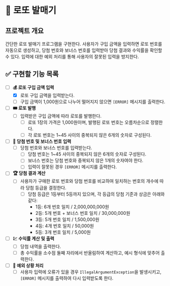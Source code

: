 # 🎰 로또 발매기

## 프로젝트 개요
간단한 로또 발매기 프로그램을 구현한다. 사용자가 구입 금액을 입력하면 로또 번호를 자동으로 생성하고, 당첨 번호와 보너스 번호를 입력받아 당첨 결과와 수익률을 확인할 수 있다. 입력에 대한 예외 처리를 통해 사용자의 잘못된 입력을 방지한다.

## ✅ 구현할 기능 목록
- [ ] **💰 로또 구입 금액 입력**
  - [x] 로또 구입 금액을 입력받는다.
  - [ ] 구입 금액이 1,000원으로 나누어 떨어지지 않으면 `[ERROR]` 메시지를 출력한다.

- [ ] **🎟️ 로또 발행**
  - [ ] 입력받은 구입 금액에 따라 로또를 발행한다.
    - [ ] 로또 1장의 가격은 1,000원이며, 발행된 로또 번호는 오름차순으로 정렬한다.
    - [ ] 각 로또 번호는 1~45 사이의 중복되지 않은 6개의 숫자로 구성된다.

- [ ] **🔢 당첨 번호 및 보너스 번호 입력**
  - [ ] 당첨 번호와 보너스 번호를 입력받는다.
    - [ ] 당첨 번호는 1~45 사이의 중복되지 않은 6개의 숫자로 구성된다. 
    - [ ] 보너스 번호는 당첨 번호와 중복되지 않은 1개의 숫자여야 한다.
    - [ ] 입력이 잘못된 경우 `[ERROR]` 메시지를 출력한다. 

- [ ] **🏆 당첨 결과 계산**
  - [ ] 사용자가 구매한 로또 번호와 당첨 번호를 비교하여 일치하는 번호의 개수에 따라 당첨 등급을 결정한다.
    - [ ] 당첨 등급은 1등부터 5등까지 있으며, 각 등급의 당첨 기준과 상금은 아래와 같다:
      - 1등: 6개 번호 일치 / 2,000,000,000원
      - 2등: 5개 번호 + 보너스 번호 일치 / 30,000,000원
      - 3등: 5개 번호 일치 / 1,500,000원
      - 4등: 4개 번호 일치 / 50,000원
      - 5등: 3개 번호 일치 / 5,000원

- [ ] **💹 수익률 계산 및 출력**
  - [ ] 당첨 내역을 출력한다.
  - [ ] 총 수익률을 소수점 둘째 자리에서 반올림하여 계산하고, 예시 형식에 맞추어 출력한다.

- [ ] **🚨 예외 상황 처리**
  - [ ] 사용자 입력에 오류가 있을 경우 `IllegalArgumentException`을 발생시키고, `[ERROR]` 메시지를 출력하여 다시 입력받도록 한다.